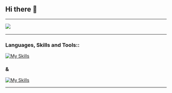 ## Hi there 👋

---

<a href="mailto:martin.pisarov2005@gmail.com"><img src="https://img.shields.io/badge/gmail-%23D14836.svg?&style=for-the-badge&logo=gmail&logoColor=white" /></a>&nbsp;&nbsp;&nbsp;&nbsp;

---

<h3 align="left">Languages, Skills and Tools::</h3>

[![My Skills](https://skillicons.dev/icons?i=cs,html,css)](https://skillicons.dev)

<h3 align="left">&</h3>

[![My Skills](https://skillicons.dev/icons?i=bash,powershell,azure,firebase,docker,kubernetes,elasticsearch,git,github,githubactions,grafana,prometheus,terraform,linux,windows,figma,gitlab,jenkins,vscode,visualstudio,idea,rider,webstorm,postman)](https://skillicons.dev)

---
<!--
**Goldy219/Goldy219** is a ✨ _special_ ✨ repository because its `README.md` (this file) appears on your GitHub profile.

Here are some ideas to get you started:

- 🔭 I’m currently working on ...
- 🌱 I’m currently learning ...
- 👯 I’m looking to collaborate on ...
- 🤔 I’m looking for help with ...
- 💬 Ask me about ...
- 📫 How to reach me: ...
- 😄 Pronouns: ...
- ⚡ Fun fact: ...
-->
